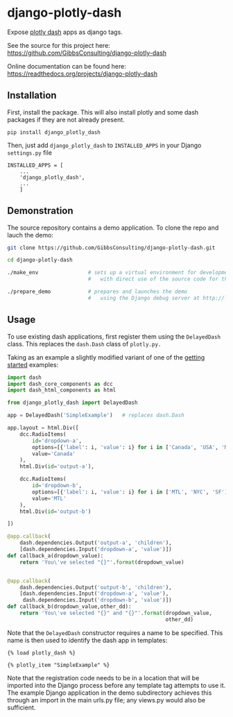 # django-plotly-dash

Expose [plotly dash](https://plot.ly/products/dash/) apps as django tags.

See the source for this project here:
<https://github.com/GibbsConsulting/django-plotly-dash>

Online documentation can be found here:
<https://readthedocs.org/projects/django-plotly-dash>

## Installation

First, install the package. This will also install plotly and some dash packages if they are not already present.

    pip install django_plotly_dash

Then, just add `django_plotly_dash` to `INSTALLED_APPS` in your Django `settings.py` file

    INSTALLED_APPS = [
        ...
        'django_plotly_dash',
        ...
        ]

## Demonstration

The source repository contains a demo application. To clone the repo and lauch the demo:

```bash
git clone https://github.com/GibbsConsulting/django-plotly-dash.git

cd django-plotly-dash

./make_env                # sets up a virtual environment for development
                          #   with direct use of the source code for the package

./prepare_demo            # prepares and launches the demo
                          #   using the Django debug server at http://localhost:8000
```

## Usage

To use existing dash applications, first register them using the `DelayedDash` class. This
replaces the `dash.Dash` class of `plotly.py.`

Taking as an example a slightly modified variant of one of the [getting started](https://dash.plot.ly/getting-started-part-2) examples:

```python
import dash
import dash_core_components as dcc
import dash_html_components as html

from django_plotly_dash import DelayedDash

app = DelayedDash('SimpleExample')   # replaces dash.Dash

app.layout = html.Div([
    dcc.RadioItems(
        id='dropdown-a',
        options=[{'label': i, 'value': i} for i in ['Canada', 'USA', 'Mexico']],
        value='Canada'
    ),
    html.Div(id='output-a'),

    dcc.RadioItems(
        id='dropdown-b',
        options=[{'label': i, 'value': i} for i in ['MTL', 'NYC', 'SF']],
        value='MTL'
    ),
    html.Div(id='output-b')

])

@app.callback(
    dash.dependencies.Output('output-a', 'children'),
    [dash.dependencies.Input('dropdown-a', 'value')])
def callback_a(dropdown_value):
    return 'You\'ve selected "{}"'.format(dropdown_value)


@app.callback(
    dash.dependencies.Output('output-b', 'children'),
    [dash.dependencies.Input('dropdown-a', 'value'),
     dash.dependencies.Input('dropdown-b', 'value')])
def callback_b(dropdown_value,other_dd):
    return 'You\'ve selected "{}" and "{}"'.format(dropdown_value,
                                                   other_dd)
```

Note that the `DelayedDash` constructor requires a name to be specified. This name is then used to identify the dash app in
templates:

```jinja2
{% load plotly_dash %}

{% plotly_item "SimpleExample" %}
```

Note that the registration code needs to be in a location
that will be imported into the Django process before any template tag attempts to use it. The example Django application
in the demo subdirectory achieves this through an import in the main urls.py file; any views.py would also be sufficient.

